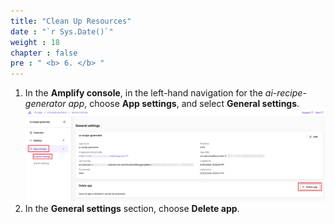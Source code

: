 ```yaml
---
title: "Clean Up Resources"
date : "`r Sys.Date()`"
weight : 18
chapter : false
pre : " <b> 6. </b> "
---
```

1. In the **Amplify console**, in the left-hand navigation for the *ai-recipe-generator app*, choose **App settings**, and select **General settings**.
![cleanup](https://github.com/victoriang471/ai-recipe-generator/blob/main/static/images/p.6/6.1.png?raw=true?featherlight=false&width=90pc)
2. In the **General settings** section, choose **Delete app**.
